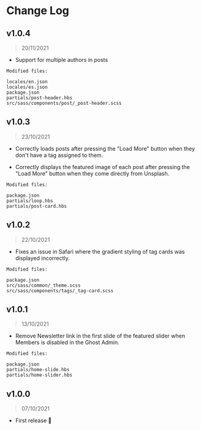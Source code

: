 # Change Log

## v1.0.4

> 20/11/2021

* Support for multiple authors in posts

```
Modified files:

locales/en.json
locales/es.json
package.json
partials/post-header.hbs
src/sass/components/post/_post-header.scss
```

## v1.0.3

> 23/10/2021

* Correctly loads posts after pressing the "Load More" button when they don't have a tag assigned to them.

* Correctly displays the featured image of each post after pressing the "Load More" button when they come directly from Unsplash.

```
Modified files:

package.json
partials/loop.hbs
partials/post-card.hbs
```

## v1.0.2

> 22/10/2021

* Fixes an issue in Safari where the gradient styling of tag cards was displayed incorrectly.

```
Modified files:

package.json
src/sass/common/_theme.scss
src/sass/components/tags/_tag-card.scss
```

## v1.0.1

> 13/10/2021

* Remove Newsletter link in the first slide of the featured slider when Members is disabled in the Ghost Admin.

```
Modified files:

package.json
partials/home-slide.hbs
partials/home-slider.hbs
```

## v1.0.0

> 07/10/2021

* First release 🎉
